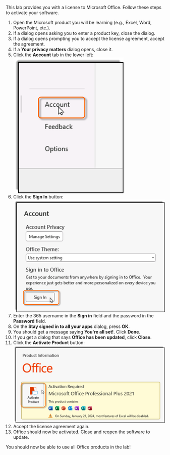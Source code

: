 This lab provides you with a license to Microsoft Office. Follow these steps to activate your software.
1. Open the Microsoft product you will be learning (e.g., Excel, Word, PowerPoint, etc.).
2. If a dialog opens asking you to enter a product key, close the dialog.
3. If a dialog opens prompting you to accept the license agreement, accept the agreement.
4. If a **Your privacy matters** dialog opens, close it.
5. Click the **Account** tab in the lower left:
    ![Account Tab](images/office-account-tab.png)
6. Click the **Sign In** button:
    ![Sign In](images/office-account-sign-in.png)
7. Enter the 365 username in the **Sign in** field and the password in the **Password** field.
8. On the **Stay signed in to all your apps** dialog, press **OK**.
9. You should get a message saying **You're all set!**. Click **Done**.
10. If you get a dialog that says **Office has been updated**, click **Close**.
11. Click the **Activate Product** button:
    ![Activate Product](images/office-activate-product.png)
12. Accept the license agreement again.
13. Office should now be activated. Close and reopen the software to update.

You should now be able to use all Office products in the lab!